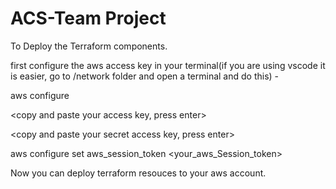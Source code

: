 # ACS-Team Project

To Deploy the Terraform components.

first configure the aws access key in your terminal(if you are using vscode it is easier, go to /network folder and open a terminal and do this) - 

aws configure

<copy and paste your access key, press enter>

<copy and paste your secret access key, press enter>

<leave default all other valuse> 

aws configure set aws_session_token <your_aws_Session_token>



Now you can deploy terraform resouces to your aws account. 

